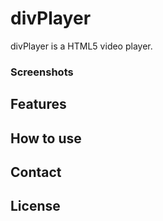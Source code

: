 # divPlayer

divPlayer is a HTML5 video player.

### Screenshots

## Features

## How to use

## Contact

## License
